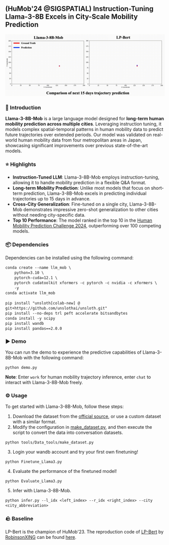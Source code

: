 ## (HuMob'24 @SIGSPATIAL) Instruction-Tuning Llama-3-8B Excels in City-Scale Mobility Prediction
![](Visualization/llama3-8b-mob-demo.gif)
### 📖 Introduction 
**Llama-3-8B-Mob** is a large language model designed for **long-term human mobility prediction across multiple cities**. Leveraging instruction tuning, it models complex spatial-temporal patterns in human mobility data to predict future trajectories over extended periods. Our model was validated on real-world human mobility data from four metropolitan areas in Japan, showcasing significant improvements over previous state-of-the-art models.

### ⭐ Highlights
- **Instruction-Tuned LLM**: Llama-3-8B-Mob employs instruction-tuning, allowing it to handle mobility prediction in a flexible Q&A format.
- **Long-term Mobility Prediction**: Unlike most models that focus on short-term prediction, Llama-3-8B-Mob excels in predicting individual trajectories up to 15 days in advance.
- **Cross-City Generalization**: Fine-tuned on a single city, Llama-3-8B-Mob demonstrates impressive zero-shot generalization to other cities without needing city-specific data.
- **Top 10 Performance**: The model ranked in the top 10 in the [Human Mobility Prediction Challenge 2024](https://wp.nyu.edu/humobchallenge2024/), outperforming over 100 competing models.

### 📦 Dependencies
Dependencies can be installed using the following command:
```
conda create --name llm_mob \
    python=3.10 \
    pytorch-cuda=12.1 \
    pytorch cudatoolkit xformers -c pytorch -c nvidia -c xformers \
    -y
conda activate llm_mob

pip install "unsloth[colab-new] @ git+https://github.com/unslothai/unsloth.git"
pip install --no-deps trl peft accelerate bitsandbytes 
conda install -y scipy 
pip install wandb
pip install pandas==2.0.0
```

### ▶️ Demo 
You can run the demo to experience the predictive capabilities of Llama-3-8B-Mob with the following command:
```
python demo.py
```
**Note**: Enter `work` for human mobility trajectory inference, enter `chat` to interact with Llama-3-8B-Mob freely.

### ⚙️ Usage 
To get started with Llama-3-8B-Mob, follow these steps:

1. Download the dataset from the [official source](https://wp.nyu.edu/humobchallenge2024/datasets/), or use a custom dataset with a similar format.
2. Modify the configuration in [make_dataset.py](./tools/Data_tools/make_dataset.py), and then execute the script to convert the data into conversation datasets.
```
python tools/Data_tools/make_dataset.py
```
3. Login your wandb account and try your first own finetuning!
```
python Finetune_Llama3.py
```
4. Evaluate the performance of the finetuned model!
```
python Evaluate_Llama3.py
```
5. Infer with Llama-3-8B-Mob.
```
python infer.py --l_idx <left_index> --r_idx <right_index> --city <city_abbreviation>
```

### 🪨 Baseline
LP-Bert is the champion of HuMob'23. 
The reproduction code of [LP-Bert](https://dl.acm.org/doi/10.1145/3615894.3628498) by [RobinsonXING](https://github.com/RobinsonXing) can be found [here](https://github.com/RobinsonXing/hmpc2024/tree/post_embed).

<!-- #### Citation -->
